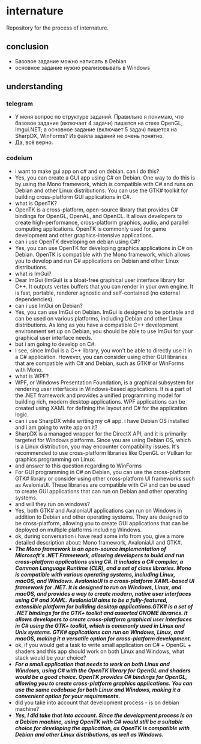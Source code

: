 # internature
Repository for the process of internature.

## conclusion

- Базовое задание можно написать в Debian
- основное задание нужно реализовывать в Windows

## understanding

### telegram
- У меня вопрос по структуре заданий. Правильно я понимаю, что базовое задание (включает 4 задачи) пишется на стеке OpenGL, Imgui.NET; а основное задание (включает 5 задач) пишется на SharpDX, WinForms?
Из файла заданий не очень понятно.
- Да, всё верно.


### codeium
- i want to make gui app on c# and on debian. can i do this?
- Yes, you can create a GUI app using C# on Debian. One way to do this is by using the Mono framework, which is compatible with C# and runs on Debian and other Linux distributions. You can use the GTK# toolkit for building cross-platform GUI applications in C#.
- what is OpenTK?
- OpenTK is a cross-platform, open-source library that provides C# bindings for OpenGL, OpenAL, and OpenCL. It allows developers to create high-performance, cross-platform graphics, audio, and parallel computing applications. OpenTK is commonly used for game development and other graphics-intensive applications.
- can i use OpenTK developing on debian using C#?
- Yes, you can use OpenTK for developing graphics applications in C# on Debian. OpenTK is compatible with the Mono framework, which allows you to develop and run C# applications on Debian and other Linux distributions.
- what is ImGui?
- Dear ImGui (ImGui) is a bloat-free graphical user interface library for C++. It outputs vertex buffers that you can render in your own engine. It is fast, portable, renderer agnostic and self-contained (no external dependencies).
- can i use ImGui on Debian?
- Yes, you can use ImGui on Debian. ImGui is designed to be portable and can be used on various platforms, including Debian and other Linux distributions. As long as you have a compatible C++ development environment set up on Debian, you should be able to use ImGui for your graphical user interface needs.
- but i am going to develop on C#.
- I see, since ImGui is a C++ library, you won't be able to directly use it in a C# application. However, you can consider using other GUI libraries that are compatible with C# and Debian, such as GTK# or WinForms with Mono.
- what is WPF?
- WPF, or Windows Presentation Foundation, is a graphical subsystem for rendering user interfaces in Windows-based applications. It is a part of the .NET framework and provides a unified programming model for building rich, modern desktop applications. WPF applications can be created using XAML for defining the layout and C# for the application logic.
- can i use SharpDX while writing my c# app. i have Debian OS installed and i am going to write app on it?
- SharpDX is a managed wrapper for the DirectX API, and it is primarily targeted for Windows platforms. Since you are using Debian OS, which is a Linux distribution, you may encounter compatibility issues. It's recommended to use cross-platform libraries like OpenGL or Vulkan for graphics programming on Linux.
- and answer to this question regarding to WinForms
- For GUI programming in C# on Debian, you can use the cross-platform GTK# library or consider using other cross-platform UI frameworks such as AvaloniaUI. These libraries are compatible with C# and can be used to create GUI applications that can run on Debian and other operating systems.
- and will they run on windows?
- Yes, both GTK# and AvaloniaUI applications can run on Windows in addition to Debian and other operating systems. They are designed to be cross-platform, allowing you to create GUI applications that can be deployed on multiple platforms including Windows.
- ok, during conversation i have read some info from you, give a more detailed description about: Mono framework, AvaloniaUI and GTK#.
- ***The Mono framework is an open-source implementation of Microsoft's .NET Framework, allowing developers to build and run cross-platform applications using C#. It includes a C# compiler, a Common Language Runtime (CLR), and a set of class libraries. Mono is compatible with various operating systems, including Linux, macOS, and Windows. AvaloniaUI is a cross-platform XAML-based UI framework for .NET. It is designed to run on Windows, Linux, and macOS, and provides a way to create modern, native user interfaces using C# and XAML. AvaloniaUI aims to be a fully-featured, extensible platform for building desktop applications.GTK# is a set of .NET bindings for the GTK+ toolkit and assorted GNOME libraries. It allows developers to create cross-platform graphical user interfaces in C# using the GTK+ toolkit, which is commonly used in Linux and Unix systems. GTK# applications can run on Windows, Linux, and macOS, making it a versatile option for cross-platform development.***
- ok, if you would get a task to write small application on C# + OpenGL + shaders and this app should work on both Linux and Windows, what stack would be your choice?
- ***For a small application that needs to work on both Linux and Windows, using C# with the OpenTK library for OpenGL and shaders would be a good choice. OpenTK provides C# bindings for OpenGL, allowing you to create cross-platform graphics applications. You can use the same codebase for both Linux and Windows, making it a convenient option for your requirements.***
- did you take into account that development process - is on debian machine?
- ***Yes, I did take that into account. Since the development process is on a Debian machine, using OpenTK with C# would still be a suitable choice for developing the application, as OpenTK is compatible with Debian and other Linux distributions, as well as Windows.***

